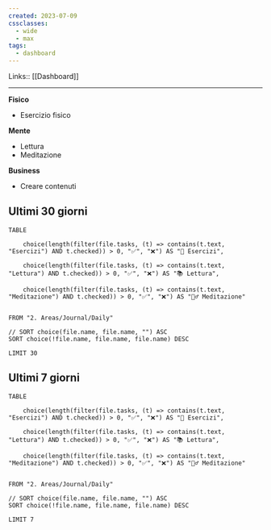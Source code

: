 ```yaml
---
created: 2023-07-09
cssclasses:
  - wide
  - max
tags:
  - dashboard
---
```

Links:: [[Dashboard]]

---
**Fisico**
- Esercizio fisico

**Mente**
- Lettura
- Meditazione

**Business**
- Creare contenuti

## Ultimi 30 giorni

```dataview
TABLE

    choice(length(filter(file.tasks, (t) => contains(t.text, "Esercizi") AND t.checked)) > 0, "✅", "❌") AS "💪 Esercizi",

    choice(length(filter(file.tasks, (t) => contains(t.text, "Lettura") AND t.checked)) > 0, "✅", "❌") AS "📚 Lettura",

	choice(length(filter(file.tasks, (t) => contains(t.text, "Meditazione") AND t.checked)) > 0, "✅", "❌") AS "🧘‍♂️ Meditazione"


FROM "2. Areas/Journal/Daily"

// SORT choice(file.name, file.name, "") ASC
SORT choice(!file.name, file.name, file.name) DESC

LIMIT 30
```

## Ultimi 7 giorni

```dataview
TABLE

    choice(length(filter(file.tasks, (t) => contains(t.text, "Esercizi") AND t.checked)) > 0, "✅", "❌") AS "💪 Esercizi",

    choice(length(filter(file.tasks, (t) => contains(t.text, "Lettura") AND t.checked)) > 0, "✅", "❌") AS "📚 Lettura",

	choice(length(filter(file.tasks, (t) => contains(t.text, "Meditazione") AND t.checked)) > 0, "✅", "❌") AS "🧘‍♂️ Meditazione"


FROM "2. Areas/Journal/Daily"

// SORT choice(file.name, file.name, "") ASC
SORT choice(!file.name, file.name, file.name) DESC

LIMIT 7
```










